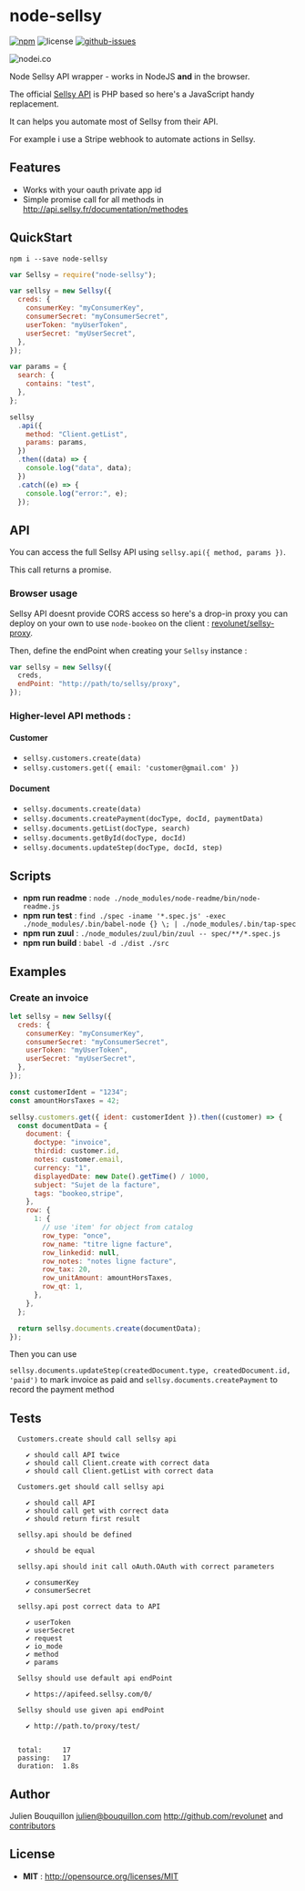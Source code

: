 # node-sellsy

[![npm](https://img.shields.io/npm/v/node-sellsy.svg)](https://www.npmjs.com/package/node-sellsy) ![license](https://img.shields.io/npm/l/node-sellsy.svg) [![github-issues](https://img.shields.io/github/issues/revolunet/node-sellsy.svg)](https://github.com/revolunet/node-sellsy/issues)

![nodei.co](https://nodei.co/npm/node-sellsy.png?downloads=true&downloadRank=true&stars=true)

Node Sellsy API wrapper - works in NodeJS **and** in the browser.

The official [Sellsy API](http://api.sellsy.fr/index) is PHP based so here's a JavaScript handy replacement.

It can helps you automate most of Sellsy from their API.

For example i use a Stripe webhook to automate actions in Sellsy.

## Features

- Works with your oauth private app id
- Simple promise call for all methods in http://api.sellsy.fr/documentation/methodes

## QuickStart

`npm i --save node-sellsy`

```js
var Sellsy = require("node-sellsy");

var sellsy = new Sellsy({
  creds: {
    consumerKey: "myConsumerKey",
    consumerSecret: "myConsumerSecret",
    userToken: "myUserToken",
    userSecret: "myUserSecret",
  },
});

var params = {
  search: {
    contains: "test",
  },
};

sellsy
  .api({
    method: "Client.getList",
    params: params,
  })
  .then((data) => {
    console.log("data", data);
  })
  .catch((e) => {
    console.log("error:", e);
  });
```

## API

You can access the full Sellsy API using `sellsy.api({ method, params })`.

This call returns a promise.

### Browser usage

Sellsy API doesnt provide CORS access so here's a drop-in proxy you can deploy on your own to use `node-bookeo` on the client : [revolunet/sellsy-proxy](http://github.com/revolunet/sellsy-proxy).

Then, define the endPoint when creating your `Sellsy` instance :

```js
var sellsy = new Sellsy({
  creds,
  endPoint: "http://path/to/sellsy/proxy",
});
```

### Higher-level API methods :

#### Customer

- `sellsy.customers.create(data)`
- `sellsy.customers.get({ email: 'customer@gmail.com' })`

#### Document

- `sellsy.documents.create(data)`
- `sellsy.documents.createPayment(docType, docId, paymentData)`
- `sellsy.documents.getList(docType, search)`
- `sellsy.documents.getById(docType, docId)`
- `sellsy.documents.updateStep(docType, docId, step)`

## Scripts

- **npm run readme** : `node ./node_modules/node-readme/bin/node-readme.js`
- **npm run test** : `find ./spec -iname '*.spec.js' -exec ./node_modules/.bin/babel-node {} \; | ./node_modules/.bin/tap-spec`
- **npm run zuul** : `./node_modules/zuul/bin/zuul -- spec/**/*.spec.js`
- **npm run build** : `babel -d ./dist ./src`

## Examples

### Create an invoice

```js
let sellsy = new Sellsy({
  creds: {
    consumerKey: "myConsumerKey",
    consumerSecret: "myConsumerSecret",
    userToken: "myUserToken",
    userSecret: "myUserSecret",
  },
});

const customerIdent = "1234";
const amountHorsTaxes = 42;

sellsy.customers.get({ ident: customerIdent }).then((customer) => {
  const documentData = {
    document: {
      doctype: "invoice",
      thirdid: customer.id,
      notes: customer.email,
      currency: "1",
      displayedDate: new Date().getTime() / 1000,
      subject: "Sujet de la facture",
      tags: "bookeo,stripe",
    },
    row: {
      1: {
        // use 'item' for object from catalog
        row_type: "once",
        row_name: "titre ligne facture",
        row_linkedid: null,
        row_notes: "notes ligne facture",
        row_tax: 20,
        row_unitAmount: amountHorsTaxes,
        row_qt: 1,
      },
    },
  };

  return sellsy.documents.create(documentData);
});
```

Then you can use

`sellsy.documents.updateStep(createdDocument.type, createdDocument.id, 'paid')` to mark invoice as paid and `sellsy.documents.createPayment` to record the payment method

## Tests

```
  Customers.create should call sellsy api

    ✔ should call API twice
    ✔ should call Client.create with correct data
    ✔ should call Client.getList with correct data

  Customers.get should call sellsy api

    ✔ should call API
    ✔ should call get with correct data
    ✔ should return first result

  sellsy.api should be defined

    ✔ should be equal

  sellsy.api should init call oAuth.OAuth with correct parameters

    ✔ consumerKey
    ✔ consumerSecret

  sellsy.api post correct data to API

    ✔ userToken
    ✔ userSecret
    ✔ request
    ✔ io_mode
    ✔ method
    ✔ params

  Sellsy should use default api endPoint

    ✔ https://apifeed.sellsy.com/0/

  Sellsy should use given api endPoint

    ✔ http://path.to/proxy/test/


  total:     17
  passing:   17
  duration:  1.8s
```

## Author

Julien Bouquillon <julien@bouquillon.com> http://github.com/revolunet and [contributors](https://github.com/revolunet/node-sellsy/graphs/contributors)

## License

- **MIT** : http://opensource.org/licenses/MIT
